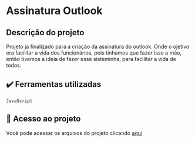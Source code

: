 # Assinatura Outlook

## Descrição do projeto
Projeto ja finalizado para a criação da assinatura do outlook. Onde o ojetivo era facilitar a vida dos funcionários, pois tinhamos que fazer isso a mão, então tivemos a ideia de fazer esse sisteminha, para facilitar a vida de todos.

## ✔️ Ferramentas utilizadas

``JavaScript``

## 📁 Acesso ao projeto
Você pode acessar os arquivos do projeto clicando [aqui](https://github.com/JoaoOliveira02/Assinatura.git)
